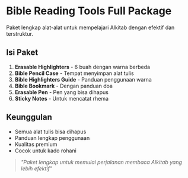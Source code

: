 # Bible Reading Tools Full Package

Paket lengkap alat-alat untuk mempelajari Alkitab dengan efektif dan terstruktur.

## Isi Paket

1. **Erasable Highlighters** - 6 buah dengan warna berbeda
2. **Bible Pencil Case** - Tempat menyimpan alat tulis
3. **Bible Highlighters Guide** - Panduan penggunaan warna
4. **Bible Bookmark** - Dengan panduan doa
5. **Erasable Pen** - Pen yang bisa dihapus
6. **Sticky Notes** - Untuk mencatat rhema

## Keunggulan

- Semua alat tulis bisa dihapus
- Panduan lengkap penggunaan
- Kualitas premium
- Cocok untuk kado rohani

> *"Paket lengkap untuk memulai perjalanan membaca Alkitab yang lebih efektif"*
